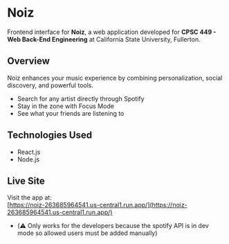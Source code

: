 # Noiz

Frontend interface for **Noiz**, a web application developed for **CPSC 449 - Web Back-End Engineering** at California State University, Fullerton.

## Overview

Noiz enhances your music experience by combining personalization, social discovery, and powerful tools.

- Search for any artist directly through Spotify
- Stay in the zone with Focus Mode  
- See what your friends are listening to

## Technologies Used

- React.js  
- Node.js

## Live Site

Visit the app at:  
[https://noiz-263685964541.us-central1.run.app/](https://noiz-263685964541.us-central1.run.app/)
- (⚠️ Only works for the developers because the spotify API is in dev mode so allowed users must be added manually)